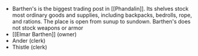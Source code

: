 - Barthen's is the biggest trading post in [[Phandalin]]. Its shelves stock most ordinary goods and supplies, including backpacks, bedrolls, rope, and rations. The place is open from sunup to sundown. Barthen's does not stock weapons or armor
- [[Elmar Barthen]] (owner)
- Ander (clerk)
- Thistle (clerk)